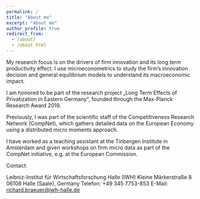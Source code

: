 ```yaml
---
permalink: /
title: "About me"
excerpt: "About me"
author_profile: true
redirect_from: 
  - /about/
  - /about.html
---
```


My research focus is on the drivers of firm innovation and its long term productivity effect. I use microeconometrics to study the firm’s innovation decision and general equilibrium models to understand its macroeconomic impact.

I am honored to be part of the research project „Long Term Effects of Privatization in Eastern Germany“, founded through the Max-Planck Research Award 2019.

Previously, I was part of the scientific staff of the Competitiveness Research Network (CompNet), which gathers detailed data on the European Economy using a distributed micro moments approach.

I have worked as a teaching assistant at the Tinbergen Institute in Amsterdam and given workshops on firm micro data as part of the CompNet initiative, e.g. at the European Commission.

Contact:

Leibniz-Institut für Wirtschaftsforschung Halle (IWH)
Kleine Märkerstraße 8 
06108 Halle (Saale), Germany
Telefon: +49 345 7753-853
E-Mail: richard.braeuer@iwh-halle.de
